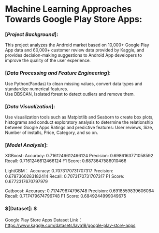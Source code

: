 # Machine Learning Approaches Towards Google Play Store Apps:

### $[Project$ $Background]:$

This project analyzes the Android market based on 10,000+ Google Play App data and 60,000+ customer review data provided by Kaggle, and provides decision-making suggestions to Android App developers to improve the quality of the user experience.

### $[Data$  $Processing$  $and$  $Feature$  $Engineering]:$   

Use Python(Pandas) to clean missing values, convert data types and standardize numerical features.  
Use DBSCAN, Isolated forest to detect outliers and remove them.

### $[Data$ $Visualization]:$ 
Use visualization tools such as Matplotlib and Seaborn to create box plots, histograms and conduct exploratory analysis to determine the relationship between Google Apps Ratings and predictive features: User reviews, Size, Number of installs, Price, Category, and so on.

### $[Model$ $Analysis]:$  

XGBoost: 
Accuracy: 0.7161246612466124
Precision: 0.6986163771058592
Recall: 0.7161246612466124
F1 Score: 0.6873647586010466

LightGBM：
Accuracy: 0.7073170731707317
Precision: 0.6787360283182414
Recall: 0.7073170731707317
F1 Score: 0.6772317670797979

Catboost: 
Accuracy: 0.717479674796748
Precision: 0.6918559839606064
Recall: 0.717479674796748
F1 Score: 0.6849244999049675

### $[Dataset]: $ 
Google Play Store Apps Dataset
Link：https://www.kaggle.com/datasets/lava18/google-play-store-apps
